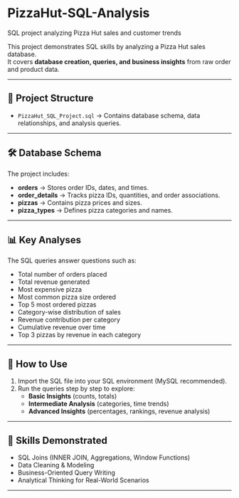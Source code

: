 # PizzaHut-SQL-Analysis
SQL project analyzing Pizza Hut sales and customer trends

This project demonstrates SQL skills by analyzing a Pizza Hut sales database.  
It covers **database creation, queries, and business insights** from raw order and product data.

---

## 📂 Project Structure
- `PizzaHut_SQL_Project.sql` → Contains database schema, data relationships, and analysis queries.

---

## 🛠️ Database Schema
The project includes:
- **orders** → Stores order IDs, dates, and times.  
- **order_details** → Tracks pizza IDs, quantities, and order associations.  
- **pizzas** → Contains pizza prices and sizes.  
- **pizza_types** → Defines pizza categories and names.  

---

## 📊 Key Analyses
The SQL queries answer questions such as:
- Total number of orders placed  
- Total revenue generated  
- Most expensive pizza  
- Most common pizza size ordered  
- Top 5 most ordered pizzas  
- Category-wise distribution of sales  
- Revenue contribution per category  
- Cumulative revenue over time  
- Top 3 pizzas by revenue in each category  

---

## 🚀 How to Use
1. Import the SQL file into your SQL environment (MySQL recommended).  
2. Run the queries step by step to explore:  
   - **Basic Insights** (counts, totals)  
   - **Intermediate Analysis** (categories, time trends)  
   - **Advanced Insights** (percentages, rankings, revenue analysis)  

---

## 📌 Skills Demonstrated
- SQL Joins (INNER JOIN, Aggregations, Window Functions)  
- Data Cleaning & Modeling  
- Business-Oriented Query Writing  
- Analytical Thinking for Real-World Scenarios  

---
